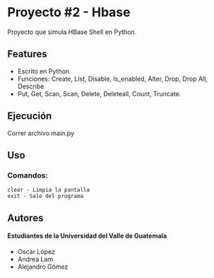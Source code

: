 
# Proyecto #2 - Hbase

Proyecto que simula HBase Shell en Python.


## Features

- Escrito en Python
- Funciones: Create, List, Disable, Is_enabled, Alter, Drop, Drop All, Describe
- Put, Get, Scan, Scan, Delete, Deleteall, Count, Truncate.


## Ejecución

Correr archivo main.py

## Uso

### Comandos:

```
clear - Limpia la pantalla
exit - Sale del programa
```


## Autores

#### Estudiantes de la Universidad del Valle de Guatemala

- Oscar López
- Andrea Lam
- Alejandro Gómez